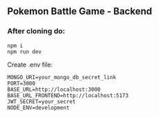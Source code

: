 ## Pokemon Battle Game - Backend

### After cloning do:

```
npm i
npm run dev
```

Create .env file:

```
MONGO_URI=your_mongo_db_secret_link
PORT=3000
BASE_URL=http://localhost:3000
BASE_URL_FRONTEND=http://localhost:5173
JWT_SECRET=your_secret
NODE_ENV=development
```
